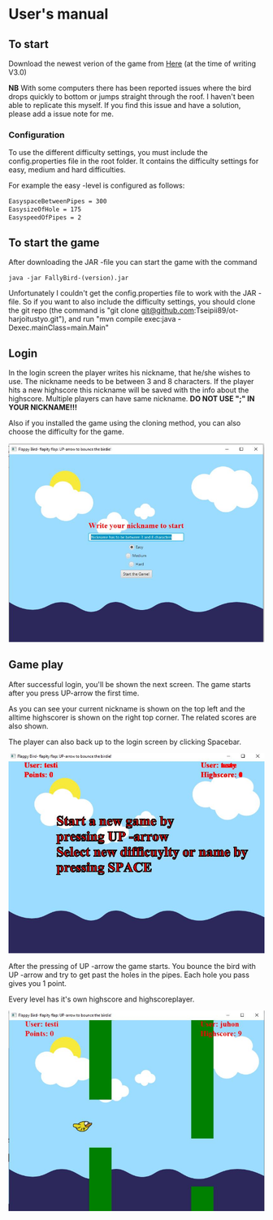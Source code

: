 # User's manual

## To start

Download the newest verion of the game from [Here](https://github.com/Tseipii89/ot-harjoitustyo/releases) (at the time of writing V3.0)

**NB** With some computers there has been reported issues where the bird drops quickly to bottom or jumps straight through the roof. I haven't been able to replicate this myself. If you find this issue and have a solution, please add a issue note for me.

### Configuration

To use the different difficulty settings, you must include the config.properties file in the root folder. It contains the difficulty settings for easy, medium and hard difficulties. 

For example the easy -level is configured as follows:
```
EasyspaceBetweenPipes = 300
EasysizeOfHole = 175
EasyspeedOfPipes = 2
```

## To start the game

After downloading the JAR -file you can start the game with the command 

```
java -jar FallyBird-(version).jar
```

Unfortunately I couldn't get the config.properties file to work with the JAR -file. So if you want to also include the difficulty settings, you should clone the git repo (the command is "git clone git@github.com:Tseipii89/ot-harjoitustyo.git"), and run "mvn compile exec:java -Dexec.mainClass=main.Main"

## Login

In the login screen the player writes his nickname, that he/she wishes to use. The nickname needs to be between 3 and 8 characters. If the player hits a new highscore this nickname will be saved with the info about the highscore. Multiple players can have same nickname. **DO NOT USE ";" IN YOUR NICKNAME!!!**

Also if you installed the game using the cloning method, you can also choose the difficulty for the game.

![Login screen](https://github.com/Tseipii89/ot-harjoitustyo/blob/master/documents/images/flappy-login.JPG)

## Game play

After successful login, you'll be shown the next screen. The game starts after you press UP-arrow the first time. 

As you can see your current nickname is shown on the top left and the alltime highscorer is shown on the right top corner. The related scores are also shown.

The player can also back up to the login screen by clicking Spacebar.

![Gamestart screen](https://github.com/Tseipii89/ot-harjoitustyo/blob/master/documents/images/flappy-gameStart.JPG)

After the pressing of UP -arrow the game starts. You bounce the bird with UP -arrow and try to get past the holes in the pipes. Each hole you pass gives you 1 point.

Every level has it's own highscore and highscoreplayer.

![GameOn screen](https://github.com/Tseipii89/ot-harjoitustyo/blob/master/documents/images/flappy-gameOn.JPG)
